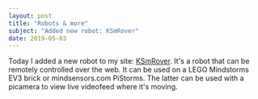 ```yaml
---
layout: post
title: "Robots & more"
subject: "Added new robot: KSmRover"
date: 2019-05-03
---
```


Today I added a new robot to my site: [KSmRover](../../../robot_projects/ksmrover.html). It's a robot that can be remotely
controlled over the web. It can be used on a LEGO Mindstorms EV3 brick or
mindsensors.com PiStorms. The latter can be used with a picamera to view live
videofeed where it's moving.

